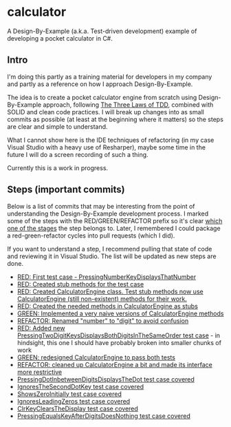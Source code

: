 # calculator
A Design-By-Example (a.k.a. Test-driven development) example of developing a pocket calculator in C#.

## Intro
I'm doing this partly as a training material for developers in my company and partly as a reference on how I approach Design-By-Example. 

The idea is to create a pocket calculator engine from scratch using Design-By-Example approach, following [The Three Laws of TDD](https://www.youtube.com/watch?v=qkblc5WRn-U), combined with SOLID and clean code practices. I will break up changes into as small commits as possible (at least at the beginning where it matters) so the steps are clear and simple to understand.

What I cannot show here is the IDE techniques of refactoring (in my case Visual Studio with a heavy use of Resharper), maybe some time in the future I will do a screen recording of such a thing.

Currently this is a work in progress.

## Steps (important commits)

Below is a list of commits that may be interesting from the point of understanding the Design-By-Example development process. I marked some of the steps with the RED/GREEN/REFACTOR prefix so it's clear [which one of the stages](http://blog.cleancoder.com/uncle-bob/2014/12/17/TheCyclesOfTDD.html) the step belongs to. Later, I remembered I could package a red-green-refactor cycles into pull requests (which I did).

If you want to understand a step, I recommend pulling that state of code and reviewing it in Visual Studio. The list will be updated as new steps are done.

* [RED: First test case - PressingNumberKeyDisplaysThatNumber](https://github.com/breki/calculator/commit/1c12d15b92217798e9e00d4d4eeb9e132ab74c92)
* [RED: Created stub methods for the test case](https://github.com/breki/calculator/commit/f7d377c8bdceb4f5e8ab17095cf6f9ed82499011)
* [RED: Created CalculatorEngine class. Test stub methods now use CalculatorEngine (still non-existent) methods for their work.](https://github.com/breki/calculator/commit/9458144b81b1ac22eb55747a8fccc0f446a51f7e)
* [RED: Created the needed methods in CalculatorEngine as stubs](https://github.com/breki/calculator/commit/e29df4b966db983c7f8840f763602428fb657ee2)
* [GREEN: Implemented a very naive versions of CalculatorEngine methods](https://github.com/breki/calculator/commit/d275258caf2f8151e0d147eb4460ff0e738c5375)
* [REFACTOR: Renamed "number" to "digit" to avoid confusion](https://github.com/breki/calculator/commit/b9104cb2d9ae6b02d38e56678e21651ca819e11b)
* [RED: Added new PressingTwoDigitKeysDisplaysBothDigitsInTheSameOrder test case](https://github.com/breki/calculator/commit/642d073cf9e8747818cce11ca4cd9e193387c841) - in hindsight, this one I should have probably broken into smaller chunks of work
* [GREEN: redesigned CalculatorEngine to pass both tests](https://github.com/breki/calculator/commit/b569f6753b1761495648f2d6bddd2eb75c1d09d0)
* [REFACTOR: cleaned up CalculatorEngine a bit and made its interface more restrictive](https://github.com/breki/calculator/commit/5b2b854edd674e0000fe8dcb55e3c8716e529405)
* [PressingDotInbetweenDigitsDisplaysTheDot test case covered](https://github.com/breki/calculator/commit/96f5e4eb94a5626136930c631cdfae43c22cef89)
* [IgnoresTheSecondDotKey test case covered](https://github.com/breki/calculator/commit/0af0400e59570f4b796f2b17081df7717dc2c552)
* [ShowsZeroInitially test case covered](https://github.com/breki/calculator/pull/1/files)
* [IgnoresLeadingZeros test case covered](https://github.com/breki/calculator/pull/2/files)
* [ClrKeyClearsTheDisplay test case covered](https://github.com/breki/calculator/pull/3/files)
* [PressingEqualsKeyAfterDigitsDoesNothing test case covered](https://github.com/breki/calculator/pull/4/files)
